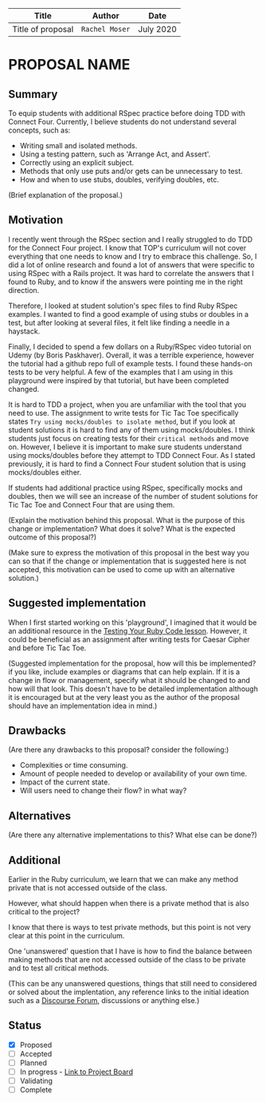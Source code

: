 | Title | Author | Date |
| --- | --- | --- |
| Title of proposal | `Rachel Moser` | July 2020 |

# PROPOSAL NAME

## Summary

To equip students with additional RSpec practice before doing TDD with Connect Four. Currently, I believe students do not understand several concepts, such as: 
- Writing small and isolated methods.
- Using a testing pattern, such as 'Arrange Act, and Assert'.
- Correctly using an explicit subject.
- Methods that only use puts and/or gets can be unnecessary to test.
- How and when to use stubs, doubles, verifying doubles, etc.

(Brief explanation of the proposal.)

## Motivation

I recently went through the RSpec section and I really struggled to do TDD for the Connect Four project. I know that TOP's curriculum will not cover everything that one needs to know and I try to embrace this challenge. So, I did a lot of online research and found a lot of answers that were specific to using RSpec with a Rails project. It was hard to correlate the answers that I found to Ruby, and to know if the answers were pointing me in the right direction. 

Therefore, I looked at student solution's spec files to find Ruby RSpec examples. I wanted to find a good example of using stubs or doubles in a test, but after looking at several files, it felt like finding a needle in a haystack. 

Finally, I decided to spend a few dollars on a Ruby/RSpec video tutorial on Udemy (by Boris Paskhaver). Overall, it was a terrible experience, however the tutorial had a github repo full of example tests. I found these hands-on tests to be very helpful. A few of the examples that I am using in this playground were inspired by that tutorial, but have been completed changed.

It is hard to TDD a project, when you are unfamiliar with the tool that you need to use. The assignment to write tests for Tic Tac Toe specifically states `Try using mocks/doubles to isolate method`, but if you look at student solutions it is hard to find any of them using mocks/doubles. I think students just focus on creating tests for their `critical methods` and move on. However, I believe it is important to make sure students understand using mocks/doubles before they attempt to TDD Connect Four. As I stated previously, it is hard to find a Connect Four student solution that is using mocks/doubles either. 

If students had additional practice using RSpec, specifically mocks and doubles, then we will see an increase of the number of student solutions for Tic Tac Toe and Connect Four that are using them. 

(Explain the motivation behind this proposal. What is the purpose of this change or implementation? What does it solve? What is the expected outcome of this proposal?)

(Make sure to express the motivation of this proposal in the best way you can so that if the change or implementation that is suggested here is not accepted, this motivation can be used to come up with an alternative solution.)

## Suggested implementation

When I first started working on this 'playground', I imagined that it would be an additional resource in the [Testing Your Ruby Code lesson](https://www.theodinproject.com/courses/ruby-programming/lessons/testing-your-ruby-code). However, it could be beneficial as an assignment after writing tests for Caesar Cipher and before Tic Tac Toe. 

(Suggested implementation for the proposal, how will this be implemented? if you like, include examples or diagrams that can help explain. If it is a change in flow or management, specify what it should be changed to and how will that look. This doesn't have to be detailed implementation although it is encouraged but at the very least you as the author of the proposal should have an implementation idea in mind.)

## Drawbacks

(Are there any drawbacks to this proposal? consider the following:)

- Complexities or time consuming.
- Amount of people needed to develop or availability of your own time.
- Impact of the current state.
- Will users need to change their flow? in what way?

## Alternatives

(Are there any alternative implementations to this? What else can be done?)

## Additional

Earlier in the Ruby curriculum, we learn that we can make any method private that is not accessed outside of the class. 

However, what should happen when there is a private method that is also critical to the project?

 I know that there is ways to test private methods, but this point is not very clear at this point in the curriculum.

One 'unanswered' question that I have is how to find the balance between making methods that are not accessed outside of the class to be private and to test all critical methods.


(This can be any unanswered questions, things that still need to considered or solved about the implentation, any reference links to the initial ideation such as a [Discourse Forum](https://forum.theodinproject.com/c/sprints), discussions or anything else.)

## Status
- [x] Proposed
- [ ] Accepted
- [ ] Planned
- [ ] In progress - [Link to Project Board](https;//github.com)
- [ ] Validating
- [ ] Complete
